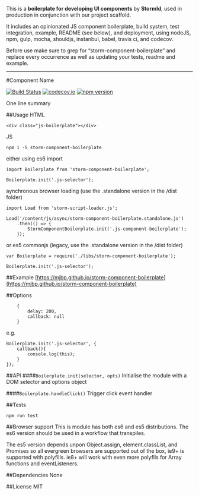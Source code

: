 This is a **boilerplate for developing UI components** by **StormId**, used in production in conjunction with our project scaffold.

It includes an opinionated JS component boilerplate, build system, test integration, example, README (see below), and deployment, using nodeJS, npm, gulp, mocha, shouldjs, instanbul, babel, travis ci, and codecov.

Before use make sure to grep for “storm-component-boilerplate” and replace every occurrence as well as updating your tests, readme and example.


---


#Component Name

[![Build Status](https://travis-ci.org/mjbp/storm-component-boilerplate.svg?branch=master)](https://travis-ci.org/mjbp/storm-component-boilerplate)
[![codecov.io](http://codecov.io/github/mjbp/storm-component-boilerplate/coverage.svg?branch=master)](http://codecov.io/github/mjbp/storm-component-boilerplate?branch=master)
[![npm version](https://badge.fury.io/js/storm-component-boilerplate.svg)](https://badge.fury.io/js/storm-component-boilerplate)

One line summary


##Usage
HTML
```
<div class="js-boilerplate"></div>
```

JS
```
npm i -S storm-component-boilerplate
```
either using es6 import
```
import Boilerplate from 'storm-component-boilerplate';

Boilerplate.init('.js-selector');
```
aynchronous browser loading (use the .standalone version in the /dist folder)
```
import Load from 'storm-script-loader.js';

Load('/content/js/async/storm-component-boilerplate.standalone.js')
    .then(() => {
        StormComponentBoilerplate.init('.js-component-boilerplate');
    });
```
or es5 commonjs  (legacy, use the .standalone version in the /dist folder)
```
var Boilerplate = require('./libs/storm-component-boilerplate');

Boilerplate.init('.js-selector');
```


##Example
[https://mjbp.github.io/storm-component-boilerplate](https://mjbp.github.io/storm-component-boilerplate)


##Options
```
    {
        delay: 200,
        callback: null
    }
```

e.g.
```
Boilerplate.init('.js-selector', {
    callback(){
        console.log(this);
    }
});
```


##API
####`Boilerplate.init(selector, opts)`
Initialise the module with a DOM selector and  options object


####`Boilerplate.handleClick()`
Trigger click event handler


##Tests
```
npm run test
```

##Browser support
This is module has both es6 and es5 distributions. The es6 version should be used in a workflow that transpiles.

The es5 version depends unpon Object.assign, element.classList, and Promises so all evergreen browsers are supported out of the box, ie9+ is supported with polyfills. ie8+ will work with even more polyfils for Array functions and eventListeners.

##Dependencies
None

##License
MIT